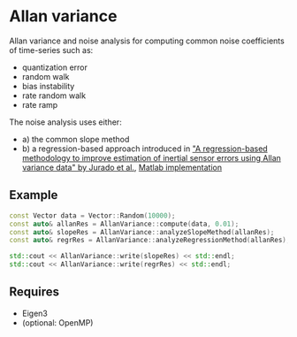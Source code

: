 # Allan variance
Allan variance and noise analysis for computing common noise coefficients of time-series such as:
 - quantization error
 - random walk
 - bias instability
 - rate random walk
 - rate ramp

The noise analysis uses either:
- a) the common slope method
- b) a regression-based approach introduced in ["A regression-based methodology to improve estimation of inertial sensor errors using Allan variance data" by Jurado et al.](https://www.researchgate.net/publication/330514910_A_regression-based_methodology_to_improve_estimation_of_inertial_sensor_errors_using_Allan_variance_data), [Matlab implementation](https://www.mathworks.com/matlabcentral/fileexchange/66462-autonomous-regression-method-for-allan-variance)

## Example
```cpp
const Vector data = Vector::Random(10000);
const auto& allanRes = AllanVariance::compute(data, 0.01);
const auto& slopeRes = AllanVariance::analyzeSlopeMethod(allanRes);
const auto& regrRes = AllanVariance::analyzeRegressionMethod(allanRes);

std::cout << AllanVariance::write(slopeRes) << std::endl;
std::cout << AllanVariance::write(regrRes) << std::endl;
```

## Requires
- Eigen3
- (optional: OpenMP)
